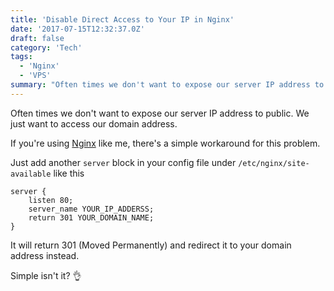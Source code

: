 ```yaml
---
title: 'Disable Direct Access to Your IP in Nginx'
date: '2017-07-15T12:32:37.0Z'
draft: false
category: 'Tech'
tags:
  - 'Nginx'
  - 'VPS'
summary: "Often times we don't want to expose our server IP address to public. We just want to access our domain address."
---
```


Often times we don't want to expose our server IP address to public. We just want to access our domain address.

If you're using [Nginx](https://www.nginx.com) like me, there's a simple workaround for this problem.

Just add another `server` block in your config file under `/etc/nginx/site-available` like this

```
server {
    listen 80;
    server_name YOUR_IP_ADDERSS;
    return 301 YOUR_DOMAIN_NAME;
}
```

It will return 301 (Moved Permanently) and redirect it to your domain address instead.

Simple isn't it? 👌
